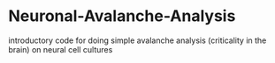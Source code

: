 # Neuronal-Avalanche-Analysis
introductory code for doing simple avalanche analysis (criticality in the brain) on neural cell cultures
